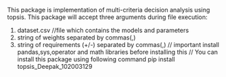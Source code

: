 This package is implementation of multi-criteria decision analysis using topsis.
This package will accept three arguments during file execution:
1. dataset.csv //file which contains the models and parameters
2. string of weights separated by commas(,)
3. string of requirements (+/-) separated by commas(,)
// important
install pandas,sys,operator and math libraries before installing this
//
You can install this package using following command
pip install topsis_Deepak_102003129